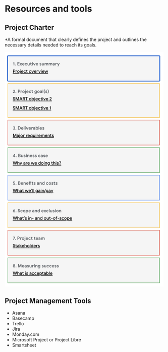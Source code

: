 # Resources and tools

## Project Charter
*A formal document that clearly defines the project and outlines the necessary details needed to reach its goals.

![project-charter](project-charter.png)


## Project Management Tools
* Asana
* Basecamp
* Trello
* Jira
* Monday.com
* Microsoft Project or Project Libre
* Smartsheet
